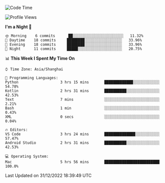 <!--START_SECTION:waka-->
![Code Time](http://img.shields.io/badge/Code%20Time-44%20hrs%2019%20mins-blue)

![Profile Views](http://img.shields.io/badge/Profile%20Views-0-blue)

**I'm a Night 🦉** 

```text
🌞 Morning    6 commits      ██░░░░░░░░░░░░░░░░░░░░░░░   11.32% 
🌆 Daytime    18 commits     ████████░░░░░░░░░░░░░░░░░   33.96% 
🌃 Evening    18 commits     ████████░░░░░░░░░░░░░░░░░   33.96% 
🌙 Night      11 commits     █████░░░░░░░░░░░░░░░░░░░░   20.75%

```


📊 **This Week I Spent My Time On** 

```text
⌚︎ Time Zone: Asia/Shanghai

💬 Programming Languages: 
Python                   3 hrs 15 mins       █████████████░░░░░░░░░░░░   54.78% 
Kotlin                   2 hrs 31 mins       ██████████░░░░░░░░░░░░░░░   42.53% 
Text                     7 mins              ░░░░░░░░░░░░░░░░░░░░░░░░░   2.21% 
Bash                     1 min               ░░░░░░░░░░░░░░░░░░░░░░░░░   0.43% 
XML                      0 secs              ░░░░░░░░░░░░░░░░░░░░░░░░░   0.04%

🔥 Editors: 
VS Code                  3 hrs 24 mins       ██████████████░░░░░░░░░░░   57.47% 
Android Studio           2 hrs 31 mins       ██████████░░░░░░░░░░░░░░░   42.53%

💻 Operating System: 
Mac                      5 hrs 56 mins       █████████████████████████   100.0%

```


 Last Updated on 31/12/2022 18:39:49 UTC
<!--END_SECTION:waka-->
